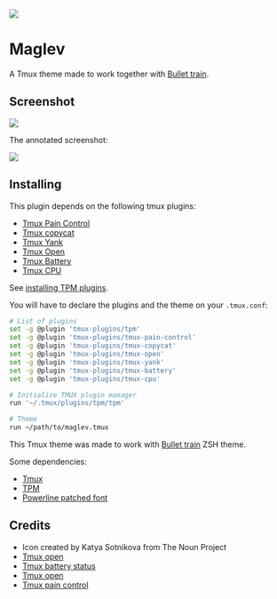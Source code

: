 <img src="http://rawgit.com/caiogondim/maglev/master/logo/logo.svg">

# Maglev

A Tmux theme made to work together with [Bullet train](https://github.com/caiogondim/bullet-train-oh-my-zsh-theme).

## Screenshot

<img src="http://rawgit.com/caiogondim/maglev/master/img/screenshot.png">

The annotated screenshot:

<img src="http://rawgit.com/caiogondim/maglev/master/img/screenshot-annotated.png">

## Installing

This plugin depends on the following tmux plugins:

- [Tmux Pain Control](https://github.com/tmux-plugins/tmux-pain-control)
- [Tmux copycat](https://github.com/tmux-plugins/tmux-copycat)
- [Tmux Yank](https://github.com/tmux-plugins/tmux-yank)
- [Tmux Open](https://github.com/tmux-plugins/tmux-open)
- [Tmux Battery](https://github.com/tmux-plugins/tmux-battery)
- [Tmux CPU](https://github.com/tmux-plugins/tmux-cpu)

See [installing TPM plugins](https://github.com/tmux-plugins/tpm#installing-plugins).

You will have to declare the plugins and the theme on your `.tmux.conf`:

```bash
# List of plugins
set -g @plugin 'tmux-plugins/tpm'
set -g @plugin 'tmux-plugins/tmux-pain-control'
set -g @plugin 'tmux-plugins/tmux-copycat'
set -g @plugin 'tmux-plugins/tmux-open'
set -g @plugin 'tmux-plugins/tmux-yank'
set -g @plugin 'tmux-plugins/tmux-battery'
set -g @plugin 'tmux-plugins/tmux-cpu'

# Initialize TMUX plugin manager
run '~/.tmux/plugins/tpm/tpm'

# Theme
run ~/path/to/maglev.tmux
```

This Tmux theme was made to work with [Bullet train](https://github.com/caiogondim/bullet-train-oh-my-zsh-theme) ZSH theme.

Some dependencies:
- [Tmux](http://tmux.github.io/)
- [TPM](https://github.com/tmux-plugins/tpm)
- [Powerline patched font](https://github.com/powerline/fonts)

## Credits
- Icon created by Katya Sotnikova from The Noun Project
- [Tmux open](https://github.com/tmux-plugins/tmux-open)
- [Tmux battery status](https://github.com/tmux-plugins/tmux-battery)
- [Tmux open](https://github.com/tmux-plugins/tmux-open)
- [Tmux pain control](https://github.com/tmux-plugins/tmux-pain-control)
